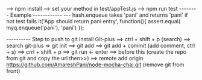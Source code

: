 --> npm install
--> set your method in test/appTest.js
--> npm run test
-------- Example ------------
--- hash.enqueue takes 'pani' and returns 'pani' if not test fails
it('App should return pani entry', function(){
  assert.equal( myq.enqueue('pani'), 'pani')
});


---------- Step to push to git
Install Git-plus
==> ctrl + shift + p (search)
==> search git-plus => git init
==> git add
==> git add + commit (add comment, ctrl + s)
==> crrl + shift + p
==> git run <- enter
==> before this (create the repo from git and copy the url then>>)
==> remote add origin https://github.com/AmareshPani/node-mocha-chai.git (remove git from front)
